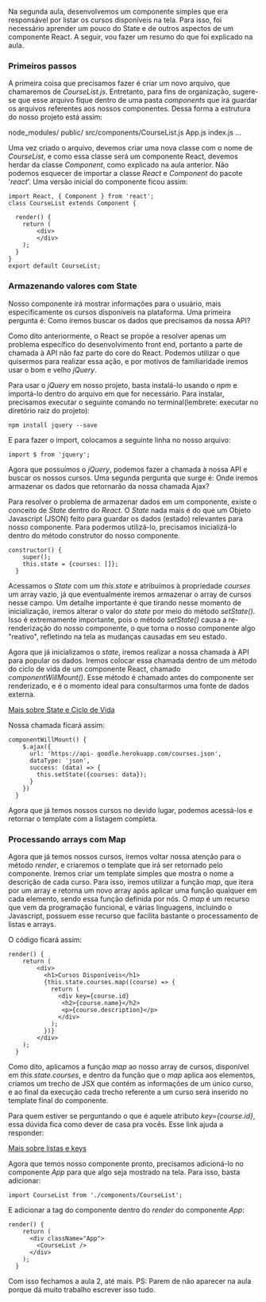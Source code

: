 Na segunda aula, desenvolvemos um componente simples que era responsável por listar os cursos disponíveis na tela. Para isso, foi necessário aprender um pouco do State e de outros aspectos de um componente React. A seguir, vou fazer um resumo do que foi explicado na aula.

### Primeiros passos ###

A primeira coisa que precisamos fazer é criar um novo arquivo, que chamaremos de *CourseList.js*. Entretanto, para fins de organização, sugere-se que esse arquivo fique dentro de uma pasta *components* que irá guardar os arquivos referentes aos nossos componentes. Dessa forma a estrutura do nosso projeto está assim:

	

node_modules/
public/
src/components/CourseList.js
App.js
index.js
...
		
Uma vez criado o arquivo, devemos criar uma nova classe com o nome de *CourseList*, e como essa classe será um componente React, devemos herdar da classe *Component*, como explicado na aula anterior. Não podemos esquecer de importar a classe *React* e *Component* do pacote '*react*'. Uma versão inicial do componente ficou assim:

    import React, { Component } from 'react';
    class CourseList extends Component {
    
      render() {
        return (
            <div>
            </div>
        );
      }
    }
    export default CourseList;


### Armazenando valores com State ###

Nosso componente irá mostrar informações para o usuário, mais especificamente os cursos disponíveis na plataforma. Uma primeira pergunta é: Como iremos buscar os dados que precisamos da nossa API? 

Como dito anteriormente, o React se propõe a resolver apenas um problema específico do desenvolvimento front end, portanto a parte de chamada à API não faz parte do core do React. Podemos utilizar o que quisermos para realizar essa ação, e por motivos de familiaridade iremos usar o bom e velho *jQuery*.

Para usar o *jQuery* em nosso projeto, basta instalá-lo usando o *npm* e importá-lo dentro do arquivo em que for necessário. Para instalar, precisamos executar o seguinte comando no terminal(lembrete: executar no diretório raiz do projeto):

    npm install jquery --save

E para fazer o import, colocamos a seguinte linha no nosso arquivo:


	

    import $ from 'jquery';


Agora que possuímos o *jQuery*, podemos fazer a chamada à nossa API e buscar os nossos cursos. Uma segunda pergunta que surge é: Onde iremos armazenar os dados que retornarão da nossa chamada Ajax? 

Para resolver o problema de armazenar dados em um componente, existe o conceito de *State* dentro do *React*. O *State* nada mais é do que um Objeto Javascript (JSON) feito para guardar os dados (estado) relevantes para nosso componente. Para podermos utilizá-lo, precisamos inicializá-lo dentro do método construtor do nosso componente.

    constructor() {
        super();
        this.state = {courses: []};
      }

Acessamos o *State* com um *this.state* e atribuímos à propriedade *courses* um array vazio, já que eventualmente iremos armazenar o array de cursos nesse campo. Um detalhe importante é que tirando nesse momento de inicialização, iremos alterar o valor do *state* por meio do método *setState()*. Isso é extremamente importante, pois o método *setState()* causa a re-renderização do nosso componente, o que torna o nosso componente algo "reativo", refletindo na tela as mudanças causadas em seu estado.

Agora que já inicializamos o *state*, iremos realizar a nossa chamada à API para popular os dados. Iremos colocar essa chamada dentro de um método do ciclo de vida de um componente React, chamado *componentWillMount()*. Esse método é chamado antes do componente ser renderizado, e é o momento ideal para consultarmos uma fonte de dados externa.


[Mais sobre State e Ciclo de Vida](https://facebook.github.io/react/docs/state-and-lifecycle.html)

Nossa chamada ficará assim:

	

    componentWillMount() {
        $.ajax({
          url: 'https://api- goodle.herokuapp.com/courses.json',
          dataType: 'json',
          success: (data) => {
            this.setState({courses: data});
          }
        })
      }



Agora que já temos nossos cursos no devido lugar, podemos acessá-los e retornar o template com a listagem completa.

### Processando arrays com Map ###

Agora que já temos nossos cursos, iremos voltar nossa atenção para o método *render*, e criaremos o template que irá ser retornado pelo componente. Iremos criar um template simples que mostra o nome a descrição de cada curso. Para isso, iremos utilizar a função *map*, que itera por um array e retorna um novo array após aplicar uma função qualquer em cada elemento, sendo essa função definida por nós. O *map* é um recurso que vem da programação funcional, e várias linguagens, incluindo o Javascript, possuem esse recurso que facilita bastante o processamento de listas e arrays.

O código ficará assim:


    render() {
        return (
            <div>
              <h1>Cursos Disponíveis</h1>
              {this.state.courses.map((course) => {
                return (
                  <div key={course.id}
                   <h2>{course.name}</h2>
				   <p>{course.description}</p>
                  </div>
                );
              })}
            </div>
        );
      }


Como dito, aplicamos a função *map* ao nosso array de cursos, disponível em *this.state.courses*, e dentro da função que o *map* aplica aos elementos, criamos um trecho de JSX que contém as informações de um único curso, e ao final da execução cada trecho referente a um curso será inserido no template final do componente.

Para quem estiver se perguntando o que é aquele atributo *key={course.id}*, essa dúvida fica como dever de casa pra vocês. Esse link ajuda a responder:

[Mais sobre listas e keys](https://facebook.github.io/react/docs/lists-and-keys.html)

Agora que temos nosso componente pronto, precisamos adicioná-lo no componente *App* para que algo seja mostrado na tela. Para isso, basta adicionar:

    import CourseList from './components/CourseList';


E adicionar a tag do componente dentro do *render* do componente *App*:
	

    render() {
        return (
          <div className="App">
            <CourseList />
          </div>
        );
      }

Com isso fechamos a aula 2, até mais.
PS: Parem de não aparecer na aula porque dá muito trabalho escrever isso tudo.